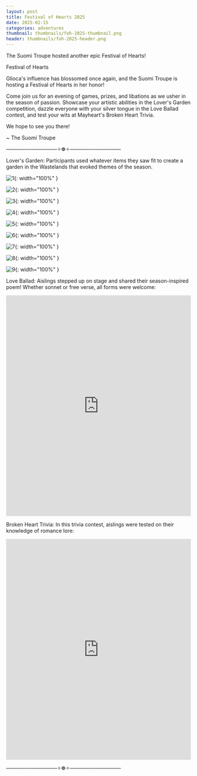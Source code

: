```yaml
---
layout: post
title: Festival of Hearts 2025
date: 2025-02-15
categories: adventures
thumbnail: thumbnails/foh-2025-thumbnail.png
header: thumbnails/foh-2025-header.png
---
```


The Suomi Troupe hosted another epic Festival of Hearts!

Festival of Hearts

Glioca's influence has blossomed once again, and the Suomi Troupe is
hosting a Festival of Hearts in her honor!

Come join us for an evening of games, prizes, and libations as we usher
in the season of passion. Showcase your artistic abilities in the Lover's
Garden competition, dazzle everyone with your silver tongue in the Love
Ballad contest, and test your wits at Mayheart's Broken Heart Trivia.

We hope to see you there!

~ The Suomi Troupe

──────────────✧❁✧──────────────

Lover's Garden: Participants used whatever items they saw fit to create a garden in the Wastelands that evoked themes of the season.

![1](/assets/img/troupe/foh-2025/1.png){: width="100%" }

![2](/assets/img/troupe/foh-2025/2.png){: width="100%" }

![3](/assets/img/troupe/foh-2025/3.png){: width="100%" }

![4](/assets/img/troupe/foh-2025/4.png){: width="100%" }

![5](/assets/img/troupe/foh-2025/5.png){: width="100%" }

![6](/assets/img/troupe/foh-2025/6.png){: width="100%" }

![7](/assets/img/troupe/foh-2025/7.png){: width="100%" }

![8](/assets/img/troupe/foh-2025/8.png){: width="100%" }

![9](/assets/img/troupe/foh-2025/9.png){: width="100%" }


Love Ballad: Aislings stepped up on stage and shared their season-inspired poem! Whether sonnet or free verse, all forms were welcome:

<iframe width="100%" height="600" src="https://www.youtube.com/embed/NYI3MdGIAts?si=tnksxKOjY-JGiBuc" title="YouTube video player" frameborder="0" allow="accelerometer; autoplay; clipboard-write; encrypted-media; gyroscope; picture-in-picture; web-share" referrerpolicy="strict-origin-when-cross-origin" allowfullscreen></iframe>

Broken Heart Trivia: In this trivia contest, aislings were tested on their knowledge of romance lore:

<iframe width="100%" height="600" src="https://www.youtube.com/embed/ObZQldjEhsA?si=sQ_yeohqOlT8Y5w0" title="YouTube video player" frameborder="0" allow="accelerometer; autoplay; clipboard-write; encrypted-media; gyroscope; picture-in-picture; web-share" referrerpolicy="strict-origin-when-cross-origin" allowfullscreen></iframe>

──────────────✧❁✧──────────────
